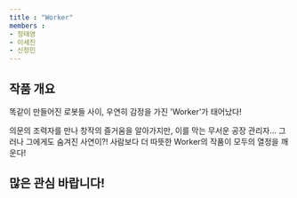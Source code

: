 ```yaml
---
title : "Worker"
members : 
- 정태영
- 이세진
- 신정민
---
```


## 작품 개요

 똑같이 만들어진 로봇들 사이, 우연히 감정을 가진 'Worker'가 태어났다!

 의문의 조력자를 만나 창작의 즐거움을 알아가지만, 이를 막는 무서운 공장 관리자... 
 그러나 그에게도 숨겨진 사연이?! 
 사람보다 더 따뜻한 Worker의 작품이 모두의 열정을 깨운다!

 많은 관심 바랍니다!
---

